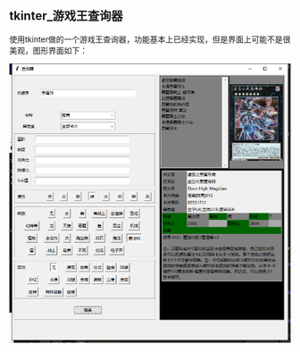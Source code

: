 
## tkinter_游戏王查询器

  使用tkinter做的一个游戏王查询器，功能基本上已经实现，但是界面上可能不是很美观，图形界面如下：

![Image text](https://github.com/dynnb/ygw/blob/master/%E6%95%88%E6%9E%9C%E5%9B%BE.jpg)
